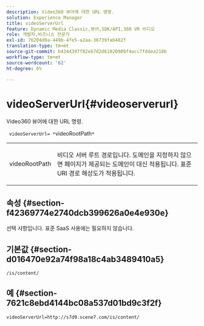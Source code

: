 ```yaml
---
description: Video360 뷰어에 대한 URL 명령.
solution: Experience Manager
title: videoServerUrl
feature: Dynamic Media Classic,뷰어,SDK/API,360 VR 비디오
role: 개발자,비즈니스 전문가
exl-id: 76204d0a-449b-4fe5-a2aa-36739fab482f
translation-type: tm+mt
source-git-commit: b4344397f82eb7d2d61020909f4acc7fddea210b
workflow-type: tm+mt
source-wordcount: '62'
ht-degree: 6%

---
```


# videoServerUrl{#videoserverurl}

Video360 뷰어에 대한 URL 명령.

` videoServerUrl= *`videoRootPath`*`

<table id="table_C616483932C2482CA9794DDD7313FD7C"> 
 <tbody> 
  <tr> 
   <td colname="col1"> <p> <span class="codeph"> <span class="varname"> videoRootPath</span> </span> </p> </td> 
   <td colname="col2"> <p> 비디오 서버 루트 경로입니다. 도메인을 지정하지 않으면 페이지가 제공되는 도메인이 대신 적용됩니다. 표준 URI 경로 해상도가 적용됩니다. </p> </td> 
  </tr> 
 </tbody> 
</table>

## 속성 {#section-f42369774e2740dcb399626a0e4e930e}

선택 사항입니다. 표준 SaaS 사용에는 필요하지 않습니다.

## 기본값 {#section-d016470e92a74f98a18c4ab3489410a5}

`/is/content/`

## 예 {#section-7621c8ebd4144bc08a537d01bd9c3f2f}

```
videoServerUrl=http://s7d9.scene7.com/is/content/
```
